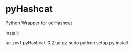 pyHashcat
=========

Python Wrapper for oclHashcat

Install:

tar zxvf pyHashcat-0.2.tar.gz
sudo python setup.py install
